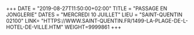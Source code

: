 +++
DATE = "2019-08-27T11:50:00+02:00"
TITLE = "PASSAGE EN JONGLERIE"
DATES = "MERCREDI 10 JUILLET"
LIEU = "SAINT-QUENTIN 02100"
LINK= "HTTPS://WWW.SAINT-QUENTIN.FR/1499-LA-PLAGE-DE-L-HOTEL-DE-VILLE.HTM"
WEIGHT=9999861
+++

